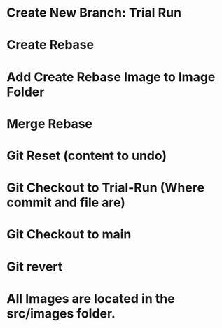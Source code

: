 # Create New Branch: Trial Run 
# Create Rebase
# Add Create Rebase Image to Image Folder
# Merge Rebase
# Git Reset (content to undo)
# Git Checkout to Trial-Run (Where commit and file are)
# Git Checkout to main 
# Git revert



# All Images are located in the src/images folder. 
